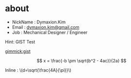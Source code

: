 # about

* NickName : Dymaxion.Kim
* Email : dymaxion.kim@gmail.com
* Job : Mechanical Designer / Engineer

Hint: GIST Test

[gimmick:gist](adf22c7c98696ffca4be)


<div class="content">
    <div class="embed-container">
        <script src="https://gist.github.com/dymaxionkim/adf22c7c98696ffca4be.js"></script>
    </div>
</div>


$$ x = \frac{-b \pm \sqrt{b^2 - 4ac}}{2a} $$

Inline : \\(d=\sqrt{\frac{4A}{\pi}}\\)

[](https://www.youtube.com/watch?v=PU4oXnMg3rE)


